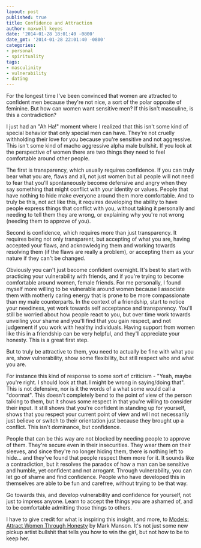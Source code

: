 ```yaml
---
layout: post
published: true
title: Confidence and Attraction
author: maxwell keyes
date: '2014-01-28 18:01:40 -0800'
date_gmt: '2014-01-28 22:01:40 -0800'
categories:
- personal
- spirituality
tags:
- masculinity
- vulnerability
- dating
---
```


For the longest time I've been convinced that women are attracted to confident men because they're not nice, a sort of
the polar opposite of feminine. But how can women want sensitive men? If this isn't masculine, is this a contradiction?

I just had an "Ah Ha!" moment where I realized that this isn't some kind of special behavior that only special men can
have. They're not cruelly withholding their love for you because you're sensitive and not aggressive. This isn't some
kind of macho aggressive alpha male bullshit. If you look at the perspective of women there are two things they need
to feel comfortable around other people.

The first is transparency, which usually requires confidence. If you can truly bear what you are, flaws and all, not
just women but all people will not need to fear that you'll spontaneously become defensive and angry when they say
something that might conflict with your identity or values. People that have nothing to hide make everyone around them
more comfortable. And to truly be this, not act like this, it requires developing the ability to have people express
things that conflict with you, without taking it personally and needing to tell them they are wrong, or explaining why
you're not wrong (needing them to approve of you).

Second is confidence, which requires more than just transparency. It requires being not only transparent, but
accepting of what you are, having accepted your flaws, and acknowledging them and working towards resolving them (if
the flaws are really a problem), or accepting them as your nature if they can't be changed.

Obviously you can't just become confident overnight. It's best to start with practicing your vulnerability with
friends, and if you're trying to become comfortable around women, female friends. For me personally, I found myself
more willing to be vulnerable around women because I associate them with motherly caring energy that is prone to be
more compassionate than my male counterparts. In the context of a friendship, start to notice your neediness, yet work
towards self acceptance and transparency. You'll still be worried about how people react to you, but over time work
towards unveiling your shame and you'll find that you gain respect, and not judgement if you work with healthy
individuals. Having support from women like this in a friendship can be very helpful, and they'll appreciate your
honesty. This is a great first step.

But to truly be attractive to them, you need to actually be fine with what you are, show vulnerability, show some
flexibility, but still respect who and what you are.

For instance this kind of response to some sort of criticism - "Yeah, maybe you're right. I should look at that. I
might be wrong in saying/doing that". This is not defensive, nor is it the words of a what some would call a "doormat".
This doesn't completely bend to the point of view of the person talking to them, but it shows some respect in that
you're willing to consider their input. It still shows that you're confident in standing up for yourself, shows that
you respect your current point of view and will not necessarily just believe or switch to their orientation just
because they brought up a conflict. This isn't dominance, but confidence.

People that can be this way are not blocked by needing people to approve of them. They're secure even in their
insecurities. They wear them on their sleeves, and since they're no longer hiding them, there is nothing left to
hide... and they've found that people respect them more for it. It sounds like a contradiction, but it resolves the
paradox of how a man can be sensitive and humble, yet confident and not arrogant. Through vulnerability, you can let
go of shame and find confidence. People who have developed this in themselves are able to be fun and carefree, without
trying to be that way.

Go towards this, and develop vulnerability and confidence for yourself, not just to impress anyone. Learn to accept
the things you are ashamed of, and to be comfortable admitting those things to others.

I have to give credit for what is inspiring this insight, and more, to
[Models: Attract Women Through Honesty](http://www.amazon.com/Models-Attract-Women-Through-Honesty-ebook/dp/B005EOTH24)
by Mark Manson. It's not just some new pickup artist bullshit that tells you how to win the girl, but not how to be to
keep her.
